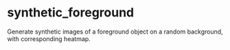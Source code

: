 # synthetic_foreground
Generate synthetic images of a foreground object on a random background, with corresponding heatmap.
